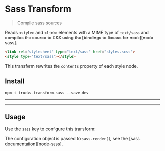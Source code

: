 # Sass Transform

> Compile sass sources

Reads `<style>` and `<link>` elements with a MIME type of `text/sass` and compiles the source to CSS using the [bindings to libsass for node][node-sass].

```html
<link rel="stylesheet" type="text/sass" href="styles.scss">
<style type="text/sass"></style>
```

This transform rewrites the `contents` property of each style node.

## Install

```
npm i trucks-transform-sass --save-dev
```

***
<!-- @toc -->
***

## Usage

Use the `sass` key to configure this transform:

<? @source {javascript=s/(\.\.\/)+lib\/index/trucks-compiler/gm} usage.js ?>

The configuration object is passed to `sass.render()`, see the [sass documentation][node-sass].

<? @include ../../../documents/license.md ?>
<? @include ../../../documents/links.md ?>

